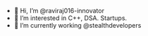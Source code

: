 - 👋 Hi, I’m @raviraj016-innovator
- 👀 I’m interested in C++, DSA. Startups.
- 🌱 I’m currently working @stealthdevelopers



<!---
raviraj016-innovator/raviraj016-innovator is a ✨ special ✨ repository because its `README.md` (this file) appears on your GitHub profile.
You can click the Preview link to take a look at your changes.
--->
